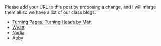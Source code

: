 Please add your URL to this post by proposing a change, and I will merge them all so we have a list of our class blogs.

* [Turning Pages, Turning Heads by Matt](https://turningpagesturningheads.wordpress.com/)
* [Wyatt](https://github.com/wdeaton/Gmos-Blog/blob/master/README.md)
* [Nadia](https://nadiaprinerobson.github.io/AccuracyinAgriculture/)
* [Abby](https://abbynormalinvestigations.wordpress.com/)

